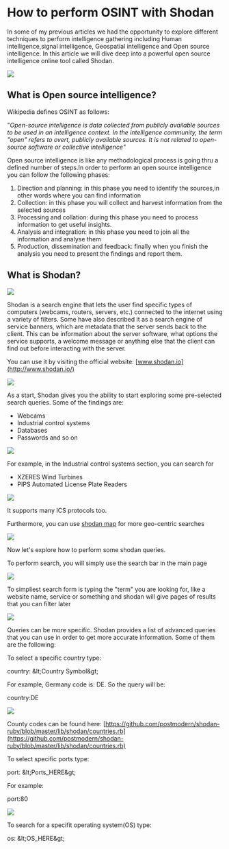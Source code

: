 # How to perform OSINT with Shodan

In some of my previous articles we had the opportunity to explore different techniques to perform intelligence gathering including Human intelligence,signal intelligence, Geospatial intelligence and Open source intelligence. In this article we will dive deep into a powerful open source intelligence online tool called Shodan.

![](https://simonline.su/images/147.jpg)

## What is Open source intelligence? 

Wikipedia defines OSINT as follows:

&quot;_Open-source intelligence is data collected from publicly available sources to be used in an intelligence context. In the intelligence community, the term &quot;open&quot; refers to overt, publicly available sources. It is not related to open-source software or collective intelligence&quot;_

Open source intelligence is like any methodological process is going thru a defined number of steps.In order to perform an open source intelligence you can follow the following phases:

1. Direction and planning: in this phase you need to identify the sources,in other words where you can find information
2. Collection: in this phase you will collect and harvest information from the selected sources
3. Processing and collation: during this phase you need to process information to get useful insights.
4. Analysis and integration: in this phase you need to join all the information and analyse them
5. Production, dissemination and feedback: finally when you finish the analysis you need to present the findings and report them.


## What is Shodan?  

![](RackMultipart20200926-4-og312d_html_145d1812d359f555.png)

Shodan is a search engine that lets the user find specific types of computers (webcams, routers, servers, etc.) connected to the internet using a variety of filters. Some have also described it as a search engine of service banners, which are metadata that the server sends back to the client. This can be information about the server software, what options the service supports, a welcome message or anything else that the client can find out before interacting with the server.

You can use it by visiting the official website: [www.shodan.io](http://www.shodan.io/)

![](RackMultipart20200926-4-og312d_html_1ae747b893b8412a.png)

As a start, Shodan gives you the ability to start exploring some pre-selected search queries. Some of the findings are:

- Webcams
- Industrial control systems
- Databases
- Passwords and so on

![](RackMultipart20200926-4-og312d_html_11b82d25a7d0582d.jpg)

For example, in the Industrial control systems section, you can search for

- XZERES Wind Turbines
- PIPS Automated License Plate Readers

![](RackMultipart20200926-4-og312d_html_762663144fa773b0.png)

It supports many ICS protocols too.

Furthermore, you can use [shodan map](https://maps.shodan.io/) for more geo-centric searches

![](RackMultipart20200926-4-og312d_html_9527b9c031ff70ce.png)

Now let&#39;s explore how to perform some shodan queries.

To perform search, you will simply use the search bar in the main page

![](RackMultipart20200926-4-og312d_html_7ea61b29fb7516fc.jpg)

To simpliest search form is typing the &quot;term&quot; you are looking for, like a website name, service or something and shodan will give pages of results that you can filter later

![](RackMultipart20200926-4-og312d_html_f53b79bdf55035fc.png)

Queries can be more specific. Shodan provides a list of advanced queries that you can use in order to get more accurate information. Some of them are the following:

To select a specific country type:

country: \&lt;Country Symbol\&gt;

For example, Germany code is: DE. So the query will be:

country:DE

![](RackMultipart20200926-4-og312d_html_236843ea93de59f0.png)

County codes can be found here: [https://github.com/postmodern/shodan-ruby/blob/master/lib/shodan/countries.rb](https://github.com/postmodern/shodan-ruby/blob/master/lib/shodan/countries.rb)

To select  specific ports type:

port: \&lt;Ports\_HERE\&gt;

For example:

port:80

![](RackMultipart20200926-4-og312d_html_b5fc115ccdd8f77f.png)

 To search for a specifit operating system(OS) type:

os: \&lt;OS\_HERE\&gt;
